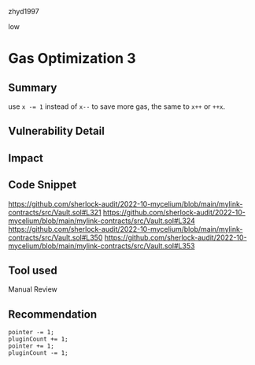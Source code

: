zhyd1997

low

# Gas Optimization 3

## Summary

use `x -= 1` instead of `x--` to save more gas, the same to `x++` or `++x`.

## Vulnerability Detail

## Impact

## Code Snippet
https://github.com/sherlock-audit/2022-10-mycelium/blob/main/mylink-contracts/src/Vault.sol#L321
https://github.com/sherlock-audit/2022-10-mycelium/blob/main/mylink-contracts/src/Vault.sol#L324
https://github.com/sherlock-audit/2022-10-mycelium/blob/main/mylink-contracts/src/Vault.sol#L350
https://github.com/sherlock-audit/2022-10-mycelium/blob/main/mylink-contracts/src/Vault.sol#L353

## Tool used

Manual Review

## Recommendation
```solidity
pointer -= 1;
pluginCount += 1;
pointer += 1;
pluginCount -= 1;
```
